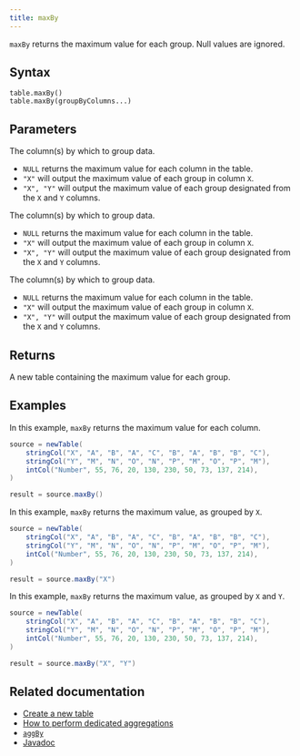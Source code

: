 ```yaml
---
title: maxBy
---
```


`maxBy` returns the maximum value for each group. Null values are ignored.

## Syntax

```
table.maxBy()
table.maxBy(groupByColumns...)
```

## Parameters

<ParamTable>
<Param name="groupByColumns" type="String...">

The column(s) by which to group data.

- `NULL` returns the maximum value for each column in the table.
- `"X"` will output the maximum value of each group in column `X`.
- `"X", "Y"` will output the maximum value of each group designated from the `X` and `Y` columns.

</Param>
<Param name="groupByColumns" type="ColumnName...">

The column(s) by which to group data.

- `NULL` returns the maximum value for each column in the table.
- `"X"` will output the maximum value of each group in column `X`.
- `"X", "Y"` will output the maximum value of each group designated from the `X` and `Y` columns.

</Param>
<Param name="groupByColumns" type="Collection<String>">

The column(s) by which to group data.

- `NULL` returns the maximum value for each column in the table.
- `"X"` will output the maximum value of each group in column `X`.
- `"X", "Y"` will output the maximum value of each group designated from the `X` and `Y` columns.

</Param>
</ParamTable>

## Returns

A new table containing the maximum value for each group.

## Examples

In this example, `maxBy` returns the maximum value for each column.

```groovy order=source,result
source = newTable(
    stringCol("X", "A", "B", "A", "C", "B", "A", "B", "B", "C"),
    stringCol("Y", "M", "N", "O", "N", "P", "M", "O", "P", "M"),
    intCol("Number", 55, 76, 20, 130, 230, 50, 73, 137, 214),
)

result = source.maxBy()
```

In this example, `maxBy` returns the maximum value, as grouped by `X`.

```groovy order=source,result
source = newTable(
    stringCol("X", "A", "B", "A", "C", "B", "A", "B", "B", "C"),
    stringCol("Y", "M", "N", "O", "N", "P", "M", "O", "P", "M"),
    intCol("Number", 55, 76, 20, 130, 230, 50, 73, 137, 214),
)

result = source.maxBy("X")
```

In this example, `maxBy` returns the maximum value, as grouped by `X` and `Y`.

```groovy order=source,result
source = newTable(
    stringCol("X", "A", "B", "A", "C", "B", "A", "B", "B", "C"),
    stringCol("Y", "M", "N", "O", "N", "P", "M", "O", "P", "M"),
    intCol("Number", 55, 76, 20, 130, 230, 50, 73, 137, 214),
)

result = source.maxBy("X", "Y")
```

## Related documentation

- [Create a new table](../../../how-to-guides/new-and-empty-table.md#newtable)
- [How to perform dedicated aggregations](../../../how-to-guides/dedicated-aggregations.md)
- [`aggBy`](./aggBy.md)
- [Javadoc](https://deephaven.io/core/javadoc/io/deephaven/api/TableOperations.html#maxBy(java.lang.String...))
